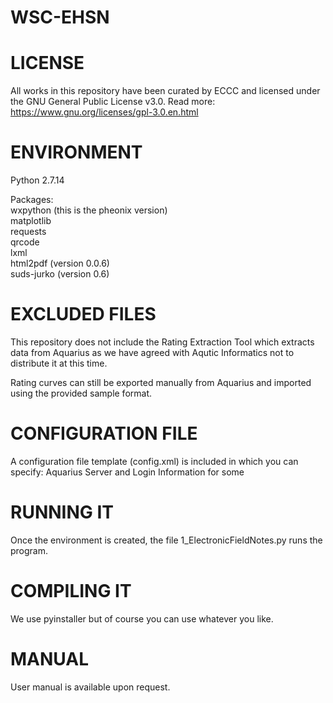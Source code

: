 # WSC-EHSN

# LICENSE

All works in this repository have been curated by ECCC and licensed under
the GNU General Public License v3.0. 
Read more: https://www.gnu.org/licenses/gpl-3.0.en.html

# ENVIRONMENT

Python 2.7.14

Packages:  
  	wxpython (this is the pheonix version)  
  	matplotlib  
  	requests  
  	qrcode  
  	lxml  
  	html2pdf (version 0.0.6)  
	suds-jurko (version 0.6)  


# EXCLUDED FILES
This repository does not include the Rating Extraction Tool which extracts data from Aquarius as we have agreed with Aqutic Informatics not to distribute it at this time.  

Rating curves can still be exported manually from Aquarius and imported using the provided sample format.

# CONFIGURATION FILE
A configuration file template (config.xml) is included in which you can specify:
Aquarius Server and Login Information for some 

# RUNNING IT
Once the environment is created, the file 1_ElectronicFieldNotes.py runs the program.

# COMPILING IT
We use pyinstaller but of course you can use whatever you like.

# MANUAL
User manual is available upon request.
